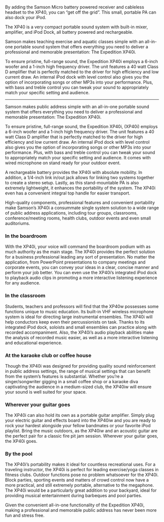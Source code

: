 By adding the Samson Micro battery powered receiver and cableless headset to the XP40, you can “get off the grid”.  This small, portable PA can also dock your iPod.

The XP40 is a very compact portable sound system with built-in mixer, amplifier, and iPod Dock, all battery powered and rechargeable.

Samson makes teaching exercise and aquatic classes simple with an all-in-one portable sound system that offers everything you need to deliver a professional and memorable presentation: The Expedition XP40i.

To ensure pristine, full-range sound, the Expedition XP40i  employs a 6-inch woofer and a 1-inch high frequency driver. The unit features a 40 watt Class D amplifier that is perfectly matched to the driver for high efficiency and low current draw. An internal iPod dock with level control also gives you the option of incorporating songs or other MP3s into your performance. Plus, with bass and treble control you can tweak your sound to appropriately match your specific setting and audience.

---

Samson makes public address simple with an all-in-one portable sound system that offers everything you need to deliver a professional and memorable presentation: The Expedition XP40i.

To ensure pristine, full-range sound, the Expedition XP40i, (XP40i) employs a 6-inch woofer and a 1-inch high frequency driver. The unit features a 40 watt Class D amplifier that is perfectly matched to the driver for high efficiency and low current draw. An internal iPod dock with level control also gives you the option of incorporating songs or other MP3s into your performance. Plus, with bass and treble control you can tweak your sound to appropriately match your specific setting and audience. It comes with wired microphone on stand ready for your outdoor event.

A rechargeable battery provides the XP40i with absolute mobility. In addition, a 1/4-inch link in/out jack allows for linking two systems together to create a stereo setup. Lastly, as this stand-mountable PA is also extremely lightweight, it enhances the portability of the system. The XP40i even has a convenient integral top handle for easier transport.

High-quality components, professional features and convenient portability make Samson’s XP40i a consummate single system solution to a wide range of public address applications, including tour groups, classrooms, conference/meeting rooms, health clubs, outdoor events and even small auditoriums.

### In the boardroom

With the XP40i, your voice will command the boardroom podium with as much authority as the main stage. The XP40i provides the perfect solution for a business professional leading any sort of presentation. No matter the application, from PowerPoint presentations to company meetings and corporate events, you can convey your ideas in a clear, concise manner and perform your job better. You can even use the XP40i’s integrated iPod dock to playback audio clips in promoting a more interactive listening experience for any audience.

### In the classroom

Students, teachers and professors will find that the XP40w possesses some functions unique to music education. Its built-in VHF wireless microphone system is ideal for directing large instrumental ensembles. The XP40i will help conductors keep even their percussionists on task. Thanks to its integrated iPod dock, soloists and small ensembles can practice along with recorded accompaniment. Also, the XP40i’s audio playback abilities make the analysis of recorded music easier, as well as a more interactive listening and educational experience.

### At the karaoke club or coffee house

Though the XP40i was designed for providing quality sound reinforcement in public address settings, the range of musical settings that can benefit from the system’s features is substantial. Whether you’re a singer/songwriter gigging in a small coffee shop or a karaoke diva captivating the audience in a medium-sized club, the XP40iw will ensure your sound is well suited for your space.

### Wherever your guitar goes

The XP40i can also hold its own as a portable guitar amplifier. Simply plug your electric guitar and effects board into the XP40iw and you are ready to rock your hardest alongside your fellow bandmates or your favorite iPod playlist. Bring the music outdoors, as the XP40iw and an acoustic guitar are the perfect pair for a classic fire pit jam session. Wherever your guitar goes, the XP40i goes.

### By the pool

The XP40i’s portability makes it ideal for countless recreational uses. For a traveling instructor, the XP40i is perfect for leading exercise/yoga classes in fitness clubs. Outdoor functions pose no problem whatsoever for the XP40i. Block parties, sporting events and matters of crowd control now have a more practical, and still extremely portable, alternative to the megaphone. The XP40i would be a particularly great addition to your backyard, ideal for providing musical entertainment during barbeques and pool parties.

Given the convenient all-in-one functionality of the Expedition XP40i, making a professional and memorable public address has never been more fun and stress free.
